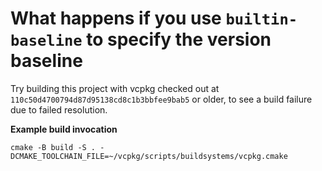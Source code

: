 # What happens if you use `builtin-baseline` to specify the version baseline

Try building this project with vcpkg checked out at
`110c50d4700794d87d95138cd8c1b3bbfee9bab5` or older, to see a build
failure due to failed resolution.

**Example build invocation**
```
cmake -B build -S . -DCMAKE_TOOLCHAIN_FILE=~/vcpkg/scripts/buildsystems/vcpkg.cmake
```
